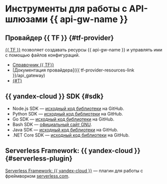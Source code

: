 # Инструменты для работы с API-шлюзами {{ api-gw-name }}

## Провайдер {{ TF }} {#tf-provider}

[{{ TF }}](https://www.terraform.io/) позволяет создавать ресурсы {{ api-gw-name }} и управлять ими с помощью файлов конфигураций.

* [Справочник {{ TF}}](tf-ref.md)
* [Документация провайдера]({{ tf-provider-resources-link }}/api_gateway)
* [{#T}](../tutorials/infrastructure-management/terraform-quickstart.md)

## {{ yandex-cloud }} SDK {#sdk}

* Node.js SDK — [исходный код библиотеки](https://github.com/yandex-cloud/nodejs-sdk) на GitHub.
* Python SDK — [исходный код библиотеки](https://github.com/yandex-cloud/python-sdk) на GitHub.
* Go SDK — [исходный код библиотеки](https://github.com/yandex-cloud/go-sdk) на GitHub.
* Bash SDK — [официальный сайт GNU](https://www.gnu.org/software/bash/).
* Java SDK — [исходный код библиотеки](https://github.com/yandex-cloud/java-sdk) на GitHub.
* .NET Core SDK — [исходный код библиотеки](https://github.com/yandex-cloud/dotnet-sdk) на GitHub.

## Serverless Framework: {{ yandex-cloud }} {#serverless-plugin}

[Serverless Framework: {{ yandex-cloud }}](https://github.com/yandex-cloud/serverless-plugin) — плагин для работы с фреймворком [serverless.com](https://github.com/serverless/serverless).